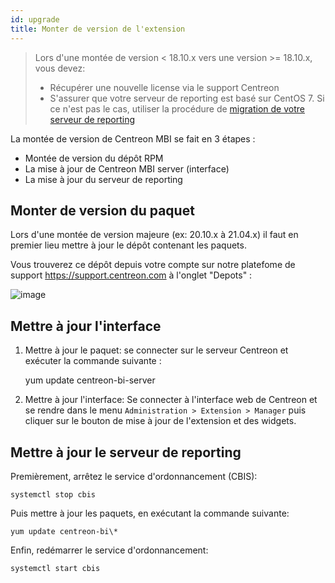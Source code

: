 ```yaml
---
id: upgrade
title: Monter de version de l'extension
---
```


> Lors d'une montée de version < 18.10.x vers une version >= 18.10.x, vous devez:
>
> - Récupérer une nouvelle license via le support Centreon
> - S'assurer que votre serveur de reporting est basé sur CentOS 7. Si ce n'est
>   pas le cas, utiliser la procédure de [migration de votre serveur de
>   reporting](migrate.html)

La montée de version de Centreon MBI se fait en 3 étapes :

- Montée de version du dépôt RPM
- La mise à jour de Centreon MBI server (interface)
- La mise à jour du serveur de reporting

## Monter de version du paquet

Lors d'une montée de version majeure (ex: 20.10.x à 21.04.x) il faut en premier lieu mettre à jour
 le dépôt contenant les paquets. 

Vous trouverez ce dépôt depuis votre compte sur notre platefome de support https://support.centreon.com à l'onglet "Depots" :

![image](../assets/upgrade/support_repos.png)

## Mettre à jour l'interface

1. Mettre à jour le paquet: se connecter sur le serveur Centreon et exécuter la commande suivante :

    yum update centreon-bi-server

2. Mettre à jour l'interface: Se connecter à l'interface web de Centreon et se rendre dans le menu
 `Administration > Extension > Manager` puis cliquer sur le bouton de mise à jour de l'extension et des widgets.

## Mettre  à jour le serveur de reporting

Premièrement, arrêtez le service d'ordonnancement (CBIS):

    systemctl stop cbis

Puis mettre à jour les paquets, en exécutant la commande suivante:

    yum update centreon-bi\*

Enfin, redémarrer le service d'ordonnancement:

    systemctl start cbis

